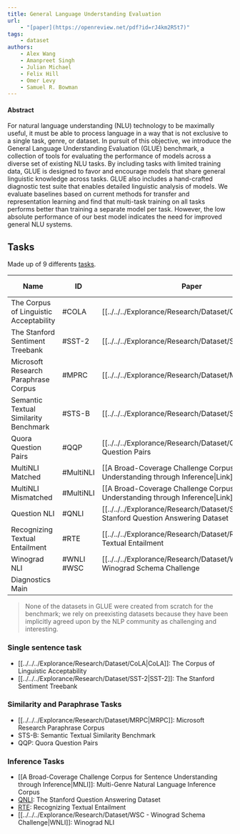 ```yaml
---
title: General Language Understanding Evaluation
url:
    - "[paper](https://openreview.net/pdf?id=rJ4km2R5t7)"
tags:
    - dataset
authors:
    - Alex Wang
    - Amanpreet Singh
    - Julian Michael
    - Felix Hill  
    - Omer Levy
    - Samuel R. Bowman
---
```


#### Abstract

For natural language understanding (NLU) technology to be maximally useful, it must be able to process language in a way that is not exclusive to a single task, genre, or dataset. In pursuit of this objective, we introduce the General Language Understanding Evaluation (GLUE) benchmark, a collection of tools for evaluating the performance of models across a diverse set of existing NLU tasks. By including tasks with limited training data, GLUE is designed to favor and encourage models that share general linguistic knowledge across tasks. GLUE also includes a hand-crafted diagnostic test suite that enables detailed linguistic analysis of models. We evaluate baselines based on current methods for transfer and representation learning and find that multi-task training on all tasks performs better than training a separate model per task. However, the low absolute performance of our best model indicates the need for improved general NLU systems.

## Tasks
Made up of 9 differents [tasks](https://gluebenchmark.com/tasks). 

| Name | ID | Paper | Download | More Info | Metric |  |
| ---- | ---- | ---- | ---- | ---- | ---- | ---- |
| The Corpus of Linguistic Acceptability | #COLA | [[../../../Explorance/Research/Dataset/CoLA | Link]] | [Link](https://dl.fbaipublicfiles.com/glue/data/CoLA.zip) | [Link](https://nyu-mll.github.io/CoLA/) | Matthew's Corr |
| The Stanford Sentiment Treebank | #SST-2 | [[../../../Explorance/Research/Dataset/SST-2 | Link]] | [Link](https://dl.fbaipublicfiles.com/glue/data/SST-2.zip) | [Link](https://nlp.stanford.edu/sentiment/index.html) | Accuracy |
| Microsoft Research Paraphrase Corpus | #MPRC | [[../../../Explorance/Research/Dataset/MRPC | Link]] | [Link](https://www.microsoft.com/en-us/download/details.aspx?id=52398) | [Link](https://microsoft.com/en-us/download/details.aspx?id=52398) | F1 / Accuracy |
| Semantic Textual Similarity Benchmark | #STS-B | [[../../../Explorance/Research/Dataset/STSBenchmark | Link]] | [Link](https://dl.fbaipublicfiles.com/glue/data/STS-B.zip) | [Link](http://ixa2.si.ehu.es/stswiki/index.php/STSbenchmark) | Pearson-Spearman Corr |
| Quora Question Pairs | #QQP | [[../../../Explorance/Research/Dataset/Quora Question Pairs | Link]] | [Link](https://dl.fbaipublicfiles.com/glue/data/QQP-clean.zip) | [Link](https://data.quora.com/First-Quora-Dataset-Release-Question-Pairs) | F1 / Accuracy |
| MultiNLI Matched | #MultiNLI | [[A Broad-Coverage Challenge Corpus for Sentence Understanding through Inference\|Link]] | [Link](https://dl.fbaipublicfiles.com/glue/data/MNLI.zip) | [Link](http://www.nyu.edu/projects/bowman/multinli/) | Accuracy |  |
| MultiNLI Mismatched | #MultiNLI | [[A Broad-Coverage Challenge Corpus for Sentence Understanding through Inference\|Link]] | [Link](https://dl.fbaipublicfiles.com/glue/data/MNLI.zip) | [Link](http://www.nyu.edu/projects/bowman/multinli/) | Accuracy |  |
| Question NLI | #QNLI | [[../../../Explorance/Research/Dataset/SQuAD The Stanford Question Answering Dataset | Link]] | [Link](https://dl.fbaipublicfiles.com/glue/data/QNLIv2.zip) | [Link](https://rajpurkar.github.io/SQuAD-explorer/) | Accuracy |
| Recognizing Textual Entailment | #RTE | [[../../../Explorance/Research/Dataset/Recognizing Textual Entailment | Link]] | [Link](https://dl.fbaipublicfiles.com/glue/data/RTE.zip) | [Link](https://aclweb.org/aclwiki/Recognizing_Textual_Entailment) | Accuracy |
| Winograd NLI | #WNLI #WSC | [[../../../Explorance/Research/Dataset/WSC - Winograd Schema Challenge | Link]] | [Link](https://dl.fbaipublicfiles.com/glue/data/WNLI.zip) | [Link](https://cs.nyu.edu/faculty/davise/papers/WinogradSchemas/WS.html) | Accuracy |
| Diagnostics Main |  |  | [Link](https://dl.fbaipublicfiles.com/glue/data/AX.tsv) | [Link](https://gluebenchmark.com/diagnostics) | Matthew's Corr |  |

>  None of the datasets in GLUE were created from scratch for the benchmark; we rely on preexisting datasets because they have been implicitly agreed upon by the NLP community as challenging and interesting.

### Single sentence task
- [[../../../Explorance/Research/Dataset/CoLA|CoLA]]: The Corpus of Linguistic Acceptability
- [[../../../Explorance/Research/Dataset/SST-2|SST-2]]: The Stanford Sentiment Treebank

### Similarity and Paraphrase Tasks

 - [[../../../Explorance/Research/Dataset/MRPC|MRPC]]: Microsoft Research Paraphrase Corpus
 - STS-B: Semantic Textual Similarity Benchmark
 - QQP: Quora Question Pairs


### Inference Tasks

- [[A Broad-Coverage Challenge Corpus for Sentence Understanding through Inference|MNLI]]:  Multi-Genre Natural Language Inference Corpus
- [QNLI](https://rajpurkar.github.io/SQuAD-explorer/):  The Stanford Question Answering Dataset
- [RTE](https://aclweb.org/aclwiki/Recognizing_Textual_Entailment): Recognizing Textual Entailment
- [[../../../Explorance/Research/Dataset/WSC - Winograd Schema Challenge|WNLI]]: Winograd NLI
